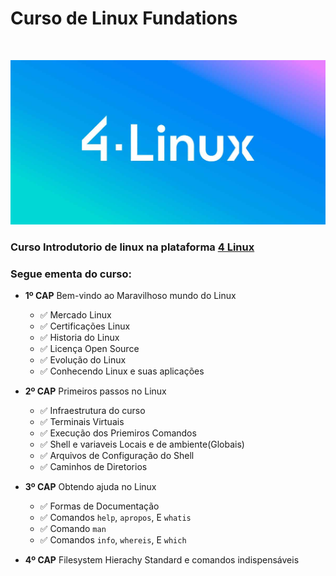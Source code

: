 # Curso de Linux Fundations
<br>

![alt text](images/logo.jpg)

### Curso Introdutorio de linux na plataforma [4 Linux](https://4linux.com.br/cursos/assinatura/linux/?gad_source=1&gclid=Cj0KCQjwqpSwBhClARIsADlZ_TmU9SnKsuE7YU5llOaF1RuNVIyXO4EIWTNVvzVlzTUXTS4e6OA3i5kaAkuNEALw_wcB)

### Segue ementa do curso:

* **1º CAP** Bem-vindo ao Maravilhoso mundo do Linux

    * :white_check_mark: Mercado Linux 
    * :white_check_mark: Certificações Linux
    * :white_check_mark: Historia do Linux
    * :white_check_mark: Licença Open Source
    * :white_check_mark: Evolução do Linux
    * :white_check_mark: Conhecendo Linux e suas aplicações

* **2º CAP** Primeiros passos no Linux

    * :white_check_mark: Infraestrutura do curso
    * :white_check_mark: Terminais Virtuais 
    * :white_check_mark: Execução dos Priemiros Comandos
    * :white_check_mark: Shell e variaveis Locais e de ambiente(Globais)
    * :white_check_mark: Arquivos de Configuração do Shell
    * :white_check_mark: Caminhos de Diretorios

* **3º CAP** Obtendo ajuda no Linux

    * :white_check_mark: Formas de Documentação
    * :white_check_mark: Comandos `help`, `apropos`, E `whatis`
    * :white_check_mark: Comando `man`
    * :white_check_mark: Comandos `info`, `whereis`, E `which`
    
* **4º CAP** Filesystem Hierachy Standard e comandos indispensáveis